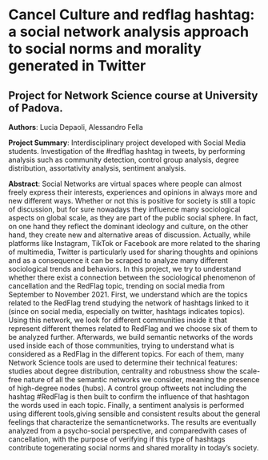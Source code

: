 # Cancel Culture and redflag hashtag: a social network analysis approach to social norms and morality generated in Twitter
## Project for Network Science course at University of Padova.

**Authors**: Lucia Depaoli, Alessandro Fella

**Project Summary**: Interdisciplinary project developed with Social Media students. Investigation of the \#redflag hashtag in tweets, by performing analysis such as community detection, control group analysis, degree distribution, assortativity analysis, sentiment analysis.

**Abstract**: Social Networks are virtual spaces where people can almost freely express their interests, experiences and opinions in always more and new different ways. Whether or not this is positive for society is still a topic of discussion, but for sure nowadays they influence many sociological aspects on global scale, as they are part of the public social sphere. In fact, on one hand they reflect the dominant ideology and culture, on the other hand, they create new and alternative areas of discussion. Actually, while platforms like Instagram, TikTok or Facebook are more related to the sharing of multimedia, Twitter is particularly used for sharing thoughts and opinions and as a consequence it can be scraped to analyze many different sociological trends and behaviors. In this project, we try to understand whether there exist a connection between the sociological phenomenon of cancellation and the RedFlag topic, trending on social media from September to November 2021. First, we understand which are the topics related to the RedFlag trend studying the network of hashtags linked to it (since on social media, especially on twitter, hashtags indicates topics). Using this network, we look for different communities inside it that represent different themes related to RedFlag and we choose six of them to be analyzed further. Afterwards, we build semantic networks of the words used inside each of those communities, trying to understand what is considered as a RedFlag in the different topics. For each of them, many Network Science tools are used to determine their technical features: studies about degree distribution, centrality and robustness show the scale-free nature of all the semantic networks we consider, meaning the presence of high-degree nodes (hubs). A control group oftweets not including the hashtag #RedFlag is then built to confirm the influence of that hashtagon the words used in each topic. Finally, a sentiment analysis is performed using different tools,giving sensible and consistent results about the general feelings that characterize the semanticnetworks. The results are eventually analyzed from a psycho-social perspective, and comparedwith cases of cancellation, with the purpose of verifying if this type of hashtags contribute togenerating social norms and shared morality in today’s society.
